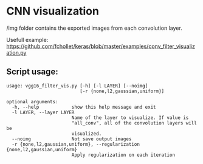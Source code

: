 # CNN visualization
/img folder contains the exported images from each convolution layer.

Usefull example: https://github.com/fchollet/keras/blob/master/examples/conv_filter_visualization.py


## Script usage:

	usage: vgg16_filter_vis.py [-h] [-l LAYER] [--noimg]
    	                       [-r {none,l2,gaussian,uniform}]

	optional arguments:
	  -h, --help            show this help message and exit
	  -l LAYER, --layer LAYER
    	                    Name of the layer to visualize. If value is
        	                "all_conv", all of the convolution layers will be
            	            visualized.
	  --noimg               Not save output images
	  -r {none,l2,gaussian,uniform}, --regularization {none,l2,gaussian,uniform}
    	                    Apply regularization on each iteration